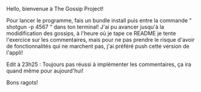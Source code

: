 Hello, bienvenue à The Gossip Project!

Pour lancer le programme, fais un bundle install puis entre la commande " shotgun -p 4567 " dans ton terminal!
J'ai pu avancer jusqu'à la modidification des gossips, à l'heure où je tape ce README je tente l'exercice sur
les commentaires, mais pour ne pas prendre le risque d'avoir de fonctionnalités qui ne marchent pas, j'ai 
préféré push cette version de l'appli!

Edit à 23h25 : 
	Toujours pas réussi à implémenter les commentaires, ça ira quand même pour aujourd'hui!
 
Bons ragots!
